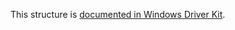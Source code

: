 This structure is [documented in Windows Driver Kit](https://learn.microsoft.com/en-us/windows-hardware/drivers/ddi/wdm/ns-wdm-_key_basic_information).
